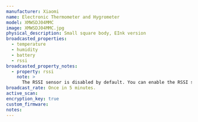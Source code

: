 ```yaml
---
manufacturer: Xiaomi
name: Electronic Thermometer and Hygrometer
model: XMWSDJ04MMC
image: XMWSDJ04MMC.jpg
physical_description: Small square body, EInk version
broadcasted_properties:
  - temperature
  - humidity
  - battery
  - rssi
broadcasted_property_notes:
  - property: rssi
    note: >
      The RSSI sensor is disabled by default. You can enable the RSSI sensor by going to `configuration`, `integrations`, select `devices` on the BLE monitor integration tile and select your device. Click on the `+1 disabled entity` to show the disabled sensor and select the disabled entity. Finally, click on `Enable entity` to enable it. 
broadcast_rate: Once in 5 minutes.
active_scan:
encryption_key: true
custom_firmware:
notes:
---
```

